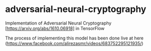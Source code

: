 # adversarial-neural-cryptography
Implementation of Adversarial Neural Cryptography [https://arxiv.org/abs/1610.06918] in TensorFlow

The process of implementing this model has been done live at here (https://www.facebook.com/alirezasmr/videos/683752295121935/)
